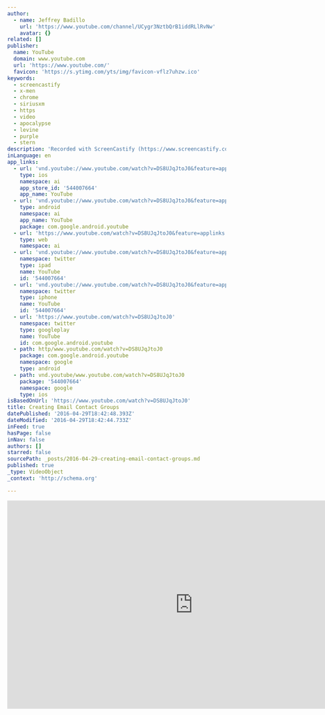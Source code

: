 ```yaml
---
author:
  - name: Jeffrey Badillo
    url: 'https://www.youtube.com/channel/UCygr3NztbQrB1iddRLlRvNw'
    avatar: {}
related: []
publisher:
  name: YouTube
  domain: www.youtube.com
  url: 'https://www.youtube.com/'
  favicon: 'https://s.ytimg.com/yts/img/favicon-vflz7uhzw.ico'
keywords:
  - screencastify
  - x-men
  - chrome
  - siriusxm
  - https
  - video
  - apocalypse
  - levine
  - purple
  - stern
description: 'Recorded with ScreenCastify (https://www.screencastify.com), the screen video recorder for Chrome'
inLanguage: en
app_links:
  - url: 'vnd.youtube://www.youtube.com/watch?v=DS8UJqJtoJ0&feature=applinks'
    type: ios
    namespace: ai
    app_store_id: '544007664'
    app_name: YouTube
  - url: 'vnd.youtube://www.youtube.com/watch?v=DS8UJqJtoJ0&feature=applinks'
    type: android
    namespace: ai
    app_name: YouTube
    package: com.google.android.youtube
  - url: 'https://www.youtube.com/watch?v=DS8UJqJtoJ0&feature=applinks'
    type: web
    namespace: ai
  - url: 'vnd.youtube://www.youtube.com/watch?v=DS8UJqJtoJ0&feature=applinks'
    namespace: twitter
    type: ipad
    name: YouTube
    id: '544007664'
  - url: 'vnd.youtube://www.youtube.com/watch?v=DS8UJqJtoJ0&feature=applinks'
    namespace: twitter
    type: iphone
    name: YouTube
    id: '544007664'
  - url: 'https://www.youtube.com/watch?v=DS8UJqJtoJ0'
    namespace: twitter
    type: googleplay
    name: YouTube
    id: com.google.android.youtube
  - path: http/www.youtube.com/watch?v=DS8UJqJtoJ0
    package: com.google.android.youtube
    namespace: google
    type: android
  - path: vnd.youtube/www.youtube.com/watch?v=DS8UJqJtoJ0
    package: '544007664'
    namespace: google
    type: ios
isBasedOnUrl: 'https://www.youtube.com/watch?v=DS8UJqJtoJ0'
title: Creating Email Contact Groups
datePublished: '2016-04-29T18:42:48.393Z'
dateModified: '2016-04-29T18:42:44.733Z'
inFeed: true
hasPage: false
inNav: false
authors: []
starred: false
sourcePath: _posts/2016-04-29-creating-email-contact-groups.md
published: true
_type: VideoObject
_context: 'http://schema.org'

---
```

<iframe src="https://cdn.embedly.com/widgets/media.html?src=https%3A%2F%2Fwww.youtube.com%2Fembed%2FDS8UJqJtoJ0%3Ffeature%3Doembed&amp;url=https%3A%2F%2Fwww.youtube.com%2Fwatch%3Fv%3DDS8UJqJtoJ0&amp;image=https%3A%2F%2Fi.ytimg.com%2Fvi%2FDS8UJqJtoJ0%2Fhqdefault.jpg&amp;key=b7d04c9b404c499eba89ee7072e1c4f7&amp;type=text%2Fhtml&amp;schema=youtube" width="854" height="480" scrolling="no" frameborder="0" allowfullscreen="" style=""></iframe>